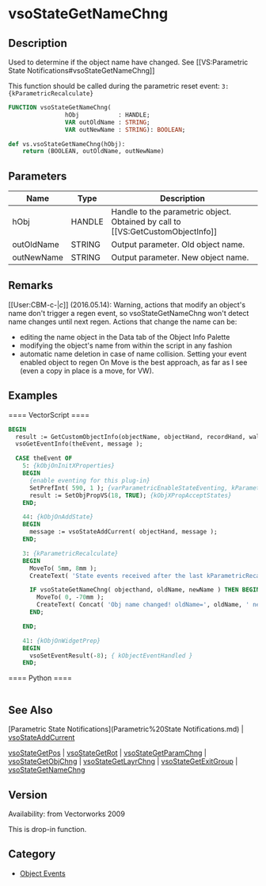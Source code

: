 # vsoStateGetNameChng

## Description
Used to determine if the object name have changed. See [[VS:Parametric State Notifications#vsoStateGetNameChng]]

This function should be called during the parametric reset event: <code>3: {kParametricRecalculate}</code>

```pascal
FUNCTION vsoStateGetNameChng(
				hObj           : HANDLE;
				VAR outOldName : STRING;
				VAR outNewName : STRING): BOOLEAN;
```

```python
def vs.vsoStateGetNameChng(hObj):
    return (BOOLEAN, outOldName, outNewName)
```

## Parameters
|Name|Type|Description|
|---|---|---|
|hObj|HANDLE|Handle to the parametric object. Obtained by call to [[VS:GetCustomObjectInfo]]|
|outOldName|STRING|Output parameter. Old object name.|
|outNewName|STRING|Output parameter. New object name.|

## Remarks
[[User:CBM-c-|_c_]] (2016.05.14): Warning, actions that modify an object's name don't trigger a regen event, so vsoStateGetNameChng won't detect name changes until next regen. Actions that change the name can be:
* editing the name object in the Data tab of the Object Info Palette
* modifying the object's name from within the script in any fashion
* automatic name deletion in case of name collision.
Setting your event enabled object to regen On Move is the best approach, as far as I see (even a copy in place is a move, for VW).

## Examples
==== VectorScript ====
```pascal
BEGIN
  result := GetCustomObjectInfo(objectName, objectHand, recordHand, wallHand);
  vsoGetEventInfo(theEvent, message );

  CASE theEvent OF
    5: {kObjOnInitXProperties}
    BEGIN
      {enable eventing for this plug-in}
      SetPrefInt( 590, 1 ); {varParametricEnableStateEventing, kParametricStateEvent_ResetStatesEvent}
      result := SetObjPropVS(18, TRUE); {kObjXPropAcceptStates}
    END;	

    44: {kObjOnAddState}
    BEGIN
      message := vsoStateAddCurrent( objectHand, message );
    END;

    3: {kParametricRecalculate}
    BEGIN
      MoveTo( 5mm, 8mm );
      CreateText( 'State events received after the last kParametricRecalculate:' );

      IF vsoStateGetNameChng( objecthand, oldName, newName ) THEN BEGIN
        MoveTo( 0, -70mm );
        CreateText( Concat( 'Obj name changed! oldName=', oldName, ' newName=', newName  ) );
      END;

    END;

    41: {kObjOnWidgetPrep}
    BEGIN
      vsoSetEventResult(-8); { kObjectEventHandled }
    END;
```
==== Python ====
```python

```

## See Also
[Parametric State Notifications](Parametric%20State Notifications.md) | [vsoStateAddCurrent](vsoStateAddCurrent.md)

[vsoStateGetPos](vsoStateGetPos.md) | [vsoStateGetRot](vsoStateGetRot.md) | [vsoStateGetParamChng](vsoStateGetParamChng.md) | [vsoStateGetObjChng](vsoStateGetObjChng.md) | [vsoStateGetLayrChng](vsoStateGetLayrChng.md) | [vsoStateGetExitGroup](vsoStateGetExitGroup.md) | [vsoStateGetNameChng](vsoStateGetNameChng.md)

## Version
Availability: from Vectorworks 2009

This is drop-in function.

## Category
* [Object Events](../Categories/Object%20Events.md)
